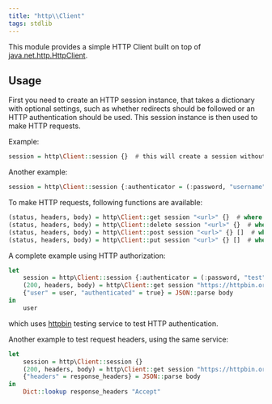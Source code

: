 ```yaml
---
title: "http\\Client"
tags: stdlib
---
```


This module provides a simple HTTP Client built on top of [java.net.http.HttpClient](https://docs.oracle.com/en/java/javase/11/docs/api/java.net.http/java/net/http/HttpClient.html).

## Usage
First you need to create an HTTP session instance, that takes a dictionary with optional settings, such as whether redirects should be followed or an HTTP authentication should be used. This session instance is then used to make HTTP requests.

Example:

```haskell
session = http\Client::session {}  # this will create a session without any additional configuration
```

Another example:

```haskell
session = http\Client::session {:authenticator = (:password, "username", "password"), :follow_redirects = true}  # this will initiate a new session, with additional `authenticator` and `follow_redirects` settings
```


To make HTTP requests, following functions are available:

```haskell
(status, headers, body) = http\Client::get session "<url>" {}  # where the dictionary can be used to pass HTTP headers
(status, headers, body) = http\Client::delete session "<url>" {}  # where the dictionary can be used to pass HTTP headers
(status, headers, body) = http\Client::post session "<url>" {} []  # where the dictionary can be used to pass HTTP headers, and the last argument is request body (empty string in this case)
(status, headers, body) = http\Client::put session "<url>" {} []  # where the dictionary can be used to pass HTTP headers, and the last argument is request body (empty string in this case)
```


A complete example using HTTP authorization:

```haskell
let
    session = http\Client::session {:authenticator = (:password, "test", "test")}
    (200, headers, body) = http\Client::get session "https://httpbin.org/basic-auth/test/test" {}
    {"user" = user, "authenticated" = true} = JSON::parse body
in
    user
```

which uses [httpbin](https://httpbin.org/) testing service to test HTTP authentication.

Another example to test request headers, using the same service:

```haskell
let
    session = http\Client::session {}
    (200, headers, body) = http\Client::get session "https://httpbin.org/headers" {:accept = "application/json"}
    {"headers" = response_headers} = JSON::parse body
in
    Dict::lookup response_headers "Accept"
```
